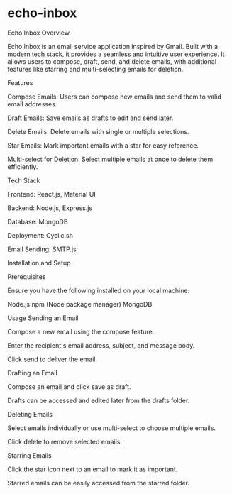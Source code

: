 # echo-inbox

Echo Inbox
Overview

Echo Inbox is an email service application inspired by Gmail. Built with a modern tech stack, it provides a seamless and intuitive user experience. It allows users to compose, draft, send, and delete emails, with additional features like starring and multi-selecting emails for deletion.

Features

Compose Emails: Users can compose new emails and send them to valid email addresses.

Draft Emails: Save emails as drafts to edit and send later.

Delete Emails: Delete emails with single or multiple selections.

Star Emails: Mark important emails with a star for easy reference.

Multi-select for Deletion: Select multiple emails at once to delete them efficiently.


Tech Stack

Frontend: React.js, Material UI

Backend: Node.js, Express.js

Database: MongoDB

Deployment: Cyclic.sh

Email Sending: SMTP.js



Installation and Setup

Prerequisites

Ensure you have the following installed on your local machine:

Node.js
npm (Node package manager)
MongoDB


Usage
Sending an Email

Compose a new email using the compose feature.

Enter the recipient's email address, subject, and message body.

Click send to deliver the email.


Drafting an Email

Compose an email and click save as draft.

Drafts can be accessed and edited later from the drafts folder.

Deleting Emails

Select emails individually or use multi-select to choose multiple emails.

Click delete to remove selected emails.

Starring Emails

Click the star icon next to an email to mark it as important.

Starred emails can be easily accessed from the starred folder.
